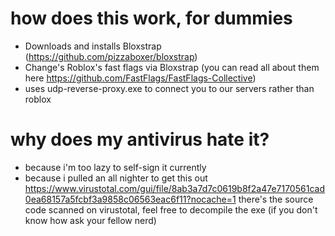 # how does this work, for dummies
- Downloads and installs Bloxstrap (https://github.com/pizzaboxer/bloxstrap)
- Change's Roblox's fast flags via Bloxstrap (you can read all about them here https://github.com/FastFlags/FastFlags-Collective)
- uses udp-reverse-proxy.exe to connect you to our servers rather than roblox

# why does my antivirus hate it?
- because i'm too lazy to self-sign it currently
- because i pulled an all nighter to get this out
https://www.virustotal.com/gui/file/8ab3a7d7c0619b8f2a47e7170561cad0ea68157a5fcbf3a9858c06563eac6f11?nocache=1
there's the source code scanned on virustotal, feel free to decompile the exe (if you don't know how ask your fellow nerd)
